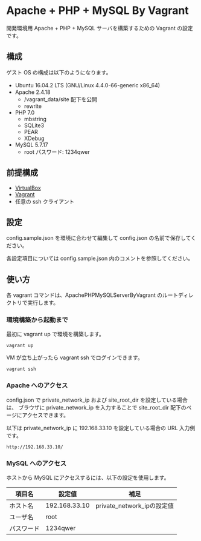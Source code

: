 # Apache + PHP + MySQL By Vagrant

開発環境用 Apache + PHP + MySQL サーバを構築するための Vagrant の設定です。

## 構成

ゲスト OS の構成は以下のようになります。

 - Ubuntu 16.04.2 LTS (GNU/Linux 4.4.0-66-generic x86_64)　
 - Apache 2.4.18
   - /vagrant_data/site 配下を公開
   - rewrite
 - PHP 7.0
   - mbstring
   - SQLite3
   - PEAR
   - XDebug
 - MySQL 5.7.17
   - root パスワード: 1234qwer

## 前提構成

 - [VirtualBox](https://www.virtualbox.org/)
 - [Vagrant](https://www.vagrantup.com/)
 - 任意の ssh クライアント

## 設定

config.sample.json を環境に合わせて編集して config.json の名前で保存してください。

各設定項目については config.sample.json 内のコメントを参照してください。

## 使い方

各 vagrant コマンドは、ApachePHPMySQLServerByVagrant のルートディレクトリで実行します。

### 環境構築から起動まで

最初に vagrant up で環境を構築します。

```
vagrant up
```

VM が立ち上がったら vagrant ssh でログインできます。

```
vagrant ssh
```

### Apache へのアクセス

config.json で private_network_ip および site_root_dir を設定している場合は、
ブラウザに private_network_ip を入力することで site_root_dir 配下のページにアクセスできます。

以下は private_network_ip に 192.168.33.10 を設定している場合の URL 入力例です。

```
http://192.168.33.10/
```

### MySQL へのアクセス

ホストから MySQL にアクセスするには、以下の設定を使用します。

| 項目名     | 設定値        | 補足                       |
|------------|---------------|----------------------------|
| ホスト名   | 192.168.33.10 | private_network_ipの設定値 |
| ユーザ名   | root          |                            |
| パスワード | 1234qwer      |                            |

